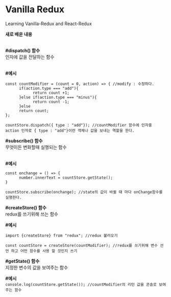 # Vanilla Redux

Learning Vanilla-Redux and React-Redux

****새로 배운 내용****<br/><br/>


**#dispatch() 함수**  
인자에 값을 전달하는 함수<br/><br/>

**#예시**<br/>
```
const countModifier = (count = 0, action) => { //modify : 수정하다.
      if(action.type === "add"){
            return count +1;
      }else if(action.type === "minus"){
            return count -1;
      }else
      return count;
};

countStore.dispatch({ type : "add"}); //countModifier 함수에 인자중 action 인자로 { type : "add"}이런 객체나 값을 보내는 역할을 한다.
```


**#subscribe() 함수**  
무엇이든 변화할때 실행되는 함수<br/><br/>

**#예시**<br/>
```
const onchange = () => {
      number.innerText = countStore.getState();
}

countStore.subscribe(onchange); //state의 값이 바뀔 때 마다 onChange함수를 실행한다.
```


**#createStore() 함수**  
redux를 쓰기위해 쓰는 함수

**#예시**<br/>
```
import {createStore} from "redux"; //redux 불러오기

const countStore = createStore(countModifier); //redux를 쓰기위해 변수 선언 하고 어떤 함수를 사용 할 것인지 쓰기
```


**#getState() 함수**  
지정한 변수의 값을 보여주는 함수

**#예시**<br/>
```console.log(countStore.getState()); //countModifier의 리턴 값을 콘솔로 보여주는 함수```
